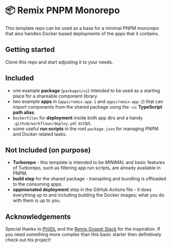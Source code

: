 # 📦 Remix PNPM Monorepo

This template repo can be used as a base for a minimal PNPM monorepo that also handles Docker based deployments of the apps that it contains.

## Getting started

Clone this repo and start adjusting it to your needs.

## Included

- one example **package** (`packages/ui`) intended to be used as a starting place for a shareable component library.
- two example **apps** in (`apps/remix-app-1` and `apps/remix-app-2`) that can import components from the shared package using the `~ui` **TypeScript path alias**.
- `Dockerfiles` for **deployment** inside both app dirs and a handy `.github/workflows/deploy.yml` script.
- some useful **run scripts** in the root `package.json` for managing PNPM and Docker related tasks.

## Not Included (on purpose)

- **Turborepo** - this template is intended to be _MINIMAL_ and basic features of Turborepo, such as filtering app run scripts, are already available in PNPM.
- **build step** for the shared package - transpiling and bundling is offloaded to the consuming apps.
- **oppinionated deployment** step in the GitHub Actions file - it does everything up to and including building the Docker images; what you do with them is up to you.

## Acknowledgements

Special thanks to [PhilDL](https://twitter.com/_philDL) and the [Remix Gospel Stack](https://github.com/PhilDL/remix-gospel-stack) for the inspiration. If you need something more complex than this basic starter then definitively check out his project!
